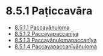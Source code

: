 

# 8.5.1 Paṭiccavāra

* [8.5.1.1 Paccayānuloma](8.5.1/8.5.1.1.md)
* [8.5.1.2 Paccayapaccanīya](8.5.1/8.5.1.2.md)
* [8.5.1.3 Paccayānulomapaccanīya](8.5.1/8.5.1.3.md)
* [8.5.1.4 Paccayapaccanīyānuloma](8.5.1/8.5.1.4.md)



